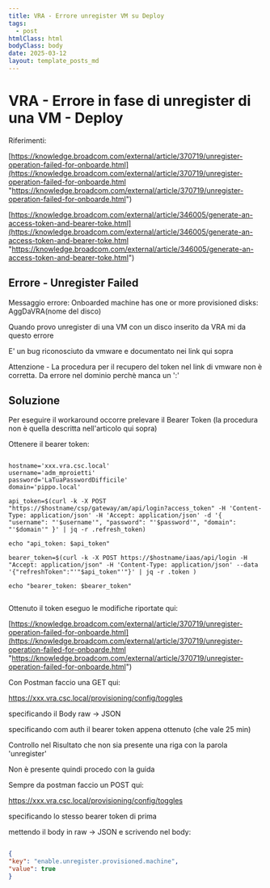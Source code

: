 ```yaml
---
title: VRA - Errore unregister VM su Deploy
tags:
  - post
htmlClass: html
bodyClass: body
date: 2025-03-12
layout: template_posts_md
---
```

# VRA - Errore in fase di unregister di una VM - Deploy

Riferimenti:

[https://knowledge.broadcom.com/external/article/370719/unregister-operation-failed-for-onboarde.html](https://knowledge.broadcom.com/external/article/370719/unregister-operation-failed-for-onboarde.html "https://knowledge.broadcom.com/external/article/370719/unregister-operation-failed-for-onboarde.html")

[https://knowledge.broadcom.com/external/article/346005/generate-an-access-token-and-bearer-toke.html](https://knowledge.broadcom.com/external/article/346005/generate-an-access-token-and-bearer-toke.html "https://knowledge.broadcom.com/external/article/346005/generate-an-access-token-and-bearer-toke.html")

## Errore - Unregister Failed

Messaggio errore: Onboarded machine has one or more provisioned disks: AggDaVRA(nome del disco)

Quando provo unregister di una VM con un disco inserito da VRA mi da questo errore

E' un bug riconosciuto da vmware e documentato nei link qui sopra

Attenzione - La procedura per il recupero del token nel link di vmware non è corretta. 
Da errore nel dominio perchè manca un ':'


## Soluzione

Per eseguire il workaround occorre prelevare il Bearer Token (la procedura non è quella descritta nell'articolo qui sopra)

Ottenere il bearer token:

```

hostname='xxx.vra.csc.local'
username='adm_mproietti'
password='LaTuaPasswordDifficile'
domain='pippo.local'
  
api_token=$(curl -k -X POST "https://$hostname/csp/gateway/am/api/login?access_token" -H 'Content-Type: application/json' -H 'Accept: application/json' -d '{ "username": "'$username'", "password": "'$password'", "domain": "'$domain'" }' | jq -r .refresh_token)
  
echo "api_token: $api_token"
  
bearer_token=$(curl -k -X POST https://$hostname/iaas/api/login -H "Accept: application/json" -H 'Content-Type: application/json' --data '{"refreshToken":"'"$api_token"'"}' | jq -r .token )
  
echo "bearer_token: $bearer_token"


```

Ottenuto il token eseguo le modifiche riportate qui:

[https://knowledge.broadcom.com/external/article/370719/unregister-operation-failed-for-onboarde.html](https://knowledge.broadcom.com/external/article/370719/unregister-operation-failed-for-onboarde.html "https://knowledge.broadcom.com/external/article/370719/unregister-operation-failed-for-onboarde.html")

Con Postman faccio una GET qui:

https://xxx.vra.csc.local/provisioning/config/toggles

specificando il Body raw → JSON

specificando com auth il bearer token appena ottenuto (che vale 25 min)

Controllo nel Risultato che non sia presente una riga con la parola 'unregister'

Non è presente quindi procedo con la guida

Sempre da postman faccio un POST qui:

https://xxx.vra.csc.local/provisioning/config/toggles

specificando lo stesso bearer token di prima

mettendo il body in raw → JSON e scrivendo nel body:

```json

{
"key": "enable.unregister.provisioned.machine",
"value": true
}


```   

